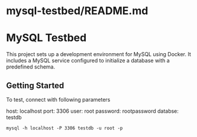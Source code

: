 # mysql-testbed/README.md
# MySQL Testbed

This project sets up a development environment for MySQL using Docker. It includes a MySQL service configured to initialize a database with a predefined schema.

## Getting Started

To test, connect with following parameters

host: localhost
port: 3306
user: root
password: rootpassword
databse: testdb

`mysql -h localhost -P 3306 testdb -u root -p`